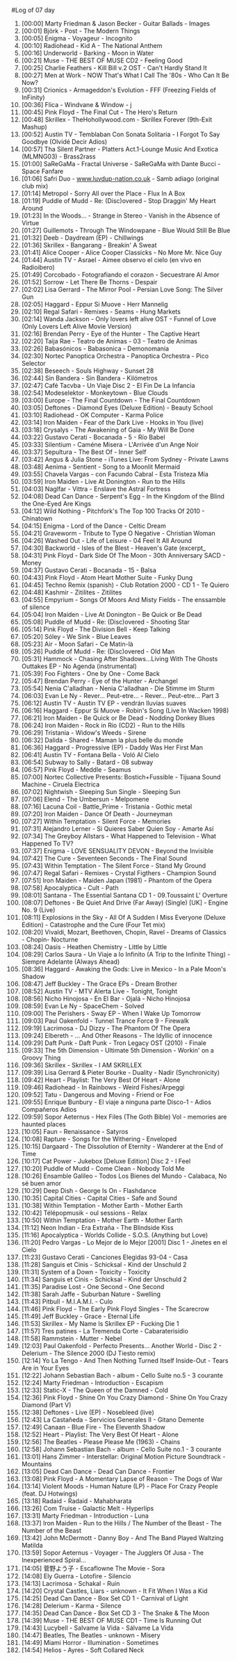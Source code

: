 #Log of 07 day

1. [00:00] Marty Friedman & Jason Becker - Guitar Ballads - Images
1. [00:01] Björk - Post - The Modern Things
1. [00:05] Enigma - Voyageur - Incognito
1. [00:10] Radiohead - Kid A - The National Anthem
1. [00:16] Underworld - Barking - Moon in Water
1. [00:21] Muse - THE BEST OF MUSE CD2 - Feeling Good
1. [00:25] Charlie Feathers - Kill Bill v.2 OST - Can't Hardly Stand It
1. [00:27] Men at Work - NOW That's What I Call The '80s - Who Can It Be Now?
1. [00:31] Crionics - Armageddon's Evolution - FFF (Freezing Fields of InFinity)
1. [00:36] Flica - Windvane & Window - j
1. [00:45] Pink Floyd - The Final Cut - The Hero's Return
1. [00:48] Skrillex - TheHohollywood.com - Skrillex Forever (9th-Exit Mashup)
1. [00:52] Austin TV - Temblaban Con Sonata Solitaria - I Forgot To Say Goodbye (Olvidé Decir Adios)
1. [00:57] Tha Silent Partner - Platters Act.1-Lounge Music And Exotica (MLMNG03) - Brass2rass
1. [01:00] SaReGaMa - Fractal Universe - SaReGaMa with Dante Bucci - Space Fanfare
1. [01:06] Safri Duo - www.luvdup-nation.co.uk - Samb adiago (original club mix)
1. [01:14] Metropol - Sorry All over the Place - Flux In A Box
1. [01:19] Puddle of Mudd - Re: (Disc)overed - Stop Draggin' My Heart Around
1. [01:23] In the Woods... - Strange in Stereo - Vanish in the Absence of Virtue
1. [01:27] Guillemots - Through The Windowpane - Blue Would Still Be Blue
1. [01:32] Deeb - Daydream (EP) - Chillwings
1. [01:36] Skrillex - Bangarang - Breakin' A Sweat
1. [01:41] Alice Cooper - Alice Cooper Classicks - No More Mr. Nice Guy
1. [01:44] Austin TV - Asrael - Aimee observo el cielo (en vivo en Radioibero)
1. [01:49] Corcobado - Fotografiando el corazon - Secuestrare Al Amor
1. [01:52] Sorrow - Let There Be Thorns - Despair
1. [02:02] Lisa Gerrard - The Mirror Pool - Persian Love Song: The Silver Gun
1. [02:05] Haggard - Eppur Si Muove - Herr Mannelig
1. [02:10] Regal Safari - Remixes - Seams - Hung Markets
1. [02:14] Wanda Jackson - Only lovers left alive OST - Funnel of Love (Only Lovers Left Alive Movie Version)
1. [02:16] Brendan Perry - Eye of the Hunter - The Captive Heart
1. [02:20] Taija Rae - Teatro de Animas - 03 - Teatro de Animas
1. [02:26] Babasónicos - Babasonica - Demonomanía
1. [02:30] Nortec Panoptica Orchestra - Panoptica Orchestra - Pico Selector
1. [02:38] Beseech - Souls Highway - Sunset 28
1. [02:44] Sin Bandera - Sin Bandera - Kilómetros
1. [02:47] Café Tacvba - Un Viaje Disc 2 - El Fin De La Infancia
1. [02:54] Modeselektor - Monkeytown - Blue Clouds
1. [03:00] Europe - The Final Countdown - The Final Countdown
1. [03:05] Deftones - Diamond Eyes (Deluxe Edition) - Beauty School
1. [03:10] Radiohead - OK Computer - Karma Police
1. [03:14] Iron Maiden - Fear of the Dark Live - Hooks in You (live)
1. [03:18] Crysalys - The Awakening of Gaia - My Will Be Done
1. [03:22] Gustavo Cerati - Bocanada - 5 - Río Babel
1. [03:33] Silentium - Caméne Misera - L'Arrivée d'un Ange Noir
1. [03:37] Sepultura - The Best Of - Inner Self
1. [03:42] Angus & Julia Stone - iTunes Live: From Sydney - Private Lawns
1. [03:48] Aenima - Sentient - Song to a Moonlit Mermaid
1. [03:55] Chavela Vargas - con Facundo Cabral - Esta Tristeza Mía
1. [03:59] Iron Maiden - Live At Donington - Run to the Hills
1. [04:03] Naglfar - Vittra - Enslave the Astral Fortress
1. [04:08] Dead Can Dance - Serpent's Egg - In the Kingdom of the Blind the One-Eyed Are Kings
1. [04:12] Wild Nothing - Pitchfork's The Top 100 Tracks Of 2010 - Chinatown
1. [04:15] Enigma - Lord of the Dance - Celtic Dream
1. [04:21] Graveworm - Tribute to Type O Negative - Christian Woman
1. [04:26] Washed Out - Life of Leisure - 04 Feel It All Around
1. [04:30] Backworld - Isles of the Blest - Heaven's Gate (excerpt_
1. [04:31] Pink Floyd - Dark Side Of The Moon - 30th Anniversary SACD - Money
1. [04:37] Gustavo Cerati - Bocanada - 15 - Balsa
1. [04:43] Pink Floyd - Atom Heart Mother Suite - Funky Dung
1. [04:45] Techno Remix (spanish) - Club Rotation 2000 - CD 1 - Te Quiero
1. [04:48] Kashmir - Zitilites - Zitilites
1. [04:55] Empyrium - Songs Of Moors And Misty Fields - The enssamble of silence
1. [05:04] Iron Maiden - Live At Donington - Be Quick or Be Dead
1. [05:08] Puddle of Mudd - Re: (Disc)overed - Shooting Star
1. [05:14] Pink Floyd - The Division Bell - Keep Talking
1. [05:20] Sóley - We Sink - Blue Leaves
1. [05:23] Air - Moon Safari - Ce Matin-là
1. [05:26] Puddle of Mudd - Re: (Disc)overed - Old Man
1. [05:31] Hammock - Chasing After Shadows...Living With The Ghosts Outtakes EP - No Agenda (instrumental)
1. [05:39] Foo Fighters - One by One - Come Back
1. [05:47] Brendan Perry - Eye of the Hunter - Archangel
1. [05:54] Nenia C'alladhan - Nenia C'alladhan - Die Stimme im Sturm
1. [06:03] Evan Le Ny - Rever... Peut-etre... - Rever... Peut-etre... Part 3
1. [06:12] Austin TV - Austin TV EP - vendrán lluvias suaves
1. [06:16] Haggard - Eppur Si Muove - Robin's Song (Live In Wacken 1998)
1. [06:21] Iron Maiden - Be Quick or Be Dead - Nodding Donkey Blues
1. [06:24] Iron Maiden - Rock in Rio (CD2) - Run to the Hills
1. [06:29] Tristania - Widow's Weeds - Sirene
1. [06:32] Dalida - Shared - Maman la plus belle du monde
1. [06:36] Haggard - Progressive (EP) - Daddy Was Her First Man
1. [06:41] Austin TV - Fontana Bella - Voló Al Cielo
1. [06:54] Subway to Sally - Batard - 08 subway
1. [06:57] Pink Floyd - Meddle - Seamus
1. [07:00] Nortec Collective Presents: Bostich+Fussible - Tijuana Sound Machine - Ciruela Electrica
1. [07:02] Nightwish - Sleeping Sun Single - Sleeping Sun
1. [07:06] Elend - The Umbersun - Melpomene
1. [07:16] Lacuna Coil - Battle_Prime - Tristania - Gothic metal
1. [07:20] Iron Maiden - Dance Of Death - Journeyman
1. [07:27] Within Temptation - Silent Force - Memories
1. [07:31] Alejandro Lerner - Si Quieres Saber Quien Soy - Amarte Así
1. [07:34] The Greyboy Allstars - What Happened to Television - What Happened To TV?
1. [07:37] Enigma - LOVE SENSUALITY DEVON - Beyond the Invisible
1. [07:42] The Cure - Seventeen Seconds - The Final Sound
1. [07:43] Within Temptation - The Silent Force - Stand My Ground
1. [07:47] Regal Safari - Remixes - Crystal Figthers - Champion Sound
1. [07:51] Iron Maiden - Maiden Japan (1981) - Phantom of the Opera
1. [07:58] Apocalyptica - Cult - Path
1. [08:01] Santana - The Essential Santana CD 1 - 09.Toussaint L' Overture
1. [08:07] Deftones - Be Quiet And Drive (Far Away) (Single) [UK] - Engine No. 9 (Live)
1. [08:11] Explosions in the Sky - All Of A Sudden I Miss Everyone (Deluxe Edition) - Catastrophe and the Cure (Four Tet mix)
1. [08:20] Vivaldi, Mozart, Beethoven, Chopin, Ravel - Dreams of Classics - Chopin- Nocturne
1. [08:24] Oasis - Heathen Chemistry - Little by Little
1. [08:29] Carlos Saura - Un Viaje a lo Infinito (A Trip to the Infinite Thing) - Siempre Adelante (Always Ahead)
1. [08:36] Haggard - Awaking the Gods: Live in Mexico - In a Pale Moon's Shadow
1. [08:47] Jeff Buckley - The Grace EPs - Dream Brother
1. [08:52] Austin TV - MTV Alerta Live - Tonight, Tonight
1. [08:56] Nicho Hinojosa - En El Bar - Ojalá - Nicho Hinojosa
1. [08:59] Evan Le Ny - SpaceChem - Solved
1. [09:00] The Perishers - Sway EP - When I Wake Up Tomorrow
1. [09:03] Paul Oakenfold - Tunnel Trance Force 9 - Firewalk
1. [09:19] Lacrimosa - DJ Dizzy - The Phantom Of The Opera
1. [09:24] Elbereth - ... And Other Reasons - The Idyllic of innocence
1. [09:29] Daft Punk - Daft Punk - Tron Legacy OST (2010) - Finale
1. [09:33] The 5th Dimension - Ultimate 5th Dimension - Workin' on a Groovy Thing
1. [09:36] Skrillex - Skrillex - I AM SKRILLEX
1. [09:39] Lisa Gerrard & Pieter Bourke - Duality - Nadir (Synchronicity)
1. [09:42] Heart - Playlist: The Very Best Of Heart - Alone
1. [09:46] Radiohead - In Rainbows - Weird Fishes/Arpeggi
1. [09:52] Tatu - Dangerous and Moving - Friend or Foe
1. [09:55] Enrique Bunbury - El viaje a ninguna parte Disco-1 - Adios Compañeros Adios
1. [09:59] Sopor Aeternus - Hex Files (The Goth Bible) Vol - memories are haunted places
1. [10:05] Faun - Renaissance - Satyros
1. [10:08] Rapture - Songs for the Withering - Enveloped
1. [10:15] Dargaard - The Dissolution of Eternity - Wanderer at the End of Time
1. [10:17] Cat Power - Jukebox [Deluxe Edition] Disc 2 - I Feel
1. [10:20] Puddle of Mudd - Come Clean - Nobody Told Me
1. [10:26] Ensamble Galileo - Todos Los Bienes del Mundo - Calabaca, No sé buen amor
1. [10:29] Deep Dish - George Is On - Flashdance
1. [10:35] Capital Cities - Capital Cities - Safe and Sound
1. [10:38] Within Temptation - Mother Earth - Mother Earth
1. [10:42] Télépopmusik - oul sessions - Relax
1. [10:50] Within Temptation - Mother Earth - Mother Earth
1. [11:12] Neon Indian - Era Extraña - The Blindside Kiss
1. [11:16] Apocalyptica - Worlds Collide - S.O.S. (Anything but Love)
1. [11:20] Pedro Vargas - Lo Mejor de lo Mejor [2001] Disc 1 - Jinetes en el Cielo
1. [11:23] Gustavo Cerati - Canciones Elegidas 93-04 - Casa
1. [11:28] Sanguis et Cinis - Schicksal - Kind der Unschuld 2
1. [11:31] System of a Down - Toxicity - Toxicity
1. [11:34] Sanguis et Cinis - Schicksal - Kind der Unschuld 2
1. [11:35] Paradise Lost - One Second - One Second
1. [11:38] Sarah Jaffe - Suburban Nature - Swelling
1. [11:43] Pitbull - M.I.A.M.I. - Culo
1. [11:46] Pink Floyd - The Early Pink Floyd Singles - The Scarecrow
1. [11:49] Jeff Buckley - Grace - Eternal Life
1. [11:53] Skrillex - My Name Is Skrillex EP - Fucking Die 1
1. [11:57] Tres patines - La Tremenda Corte - Cabaraterisidio
1. [11:58] Rammstein - Mutter - Nebel
1. [12:03] Paul Oakenfold - Perfecto Presents... Another World - Disc 2 - Delerium - The Silence 2000 (DJ Tiesto remix)
1. [12:14] Yo La Tengo - And Then Nothing Turned Itself Inside-Out - Tears Are in Your Eyes
1. [12:22] Johann Sebastian Bach - album - Cello Suite no.5 - 3 courante
1. [12:24] Marty Friedman - Introduction - Escapism
1. [12:33] Static-X - The Queen of the Damned - Cold
1. [12:36] Pink Floyd - Shine On You Crazy Diamond - Shine On You Crazy Diamond (Part V)
1. [12:38] Deftones - Live (EP) - Nosebleed (live)
1. [12:43] La Castañeda - Servicios Generales II - Gitano Demente
1. [12:49] Canaan - Blue Fire - The Eleventh Shadow
1. [12:52] Heart - Playlist: The Very Best Of Heart - Alone
1. [12:56] The Beatles - Please Please Me (1963) - Chains
1. [12:58] Johann Sebastian Bach - album - Cello Suite no.1 - 3 courante
1. [13:01] Hans Zimmer - Interstellar: Original Motion Picture Soundtrack - Mountains
1. [13:05] Dead Can Dance - Dead Can Dance - Frontier
1. [13:08] Pink Floyd - A Momentary Lapse of Reason - The Dogs of War
1. [13:14] Violent Moods - Human Nature (LP) - Place For Crazy People (feat. DJ Hotwings)
1. [13:18] Radaid - Radaid - Mahabharata
1. [13:26] Com Truise - Galactic Melt - Hyperlips
1. [13:31] Marty Friedman - Introduction - Luna
1. [13:37] Iron Maiden - Run to the Hills / The Number of the Beast - The Number of the Beast
1. [13:42] John McDermott - Danny Boy - And The Band Played Waltzing Matilda
1. [13:59] Sopor Aeternus - Voyager - The Jugglers Of Jusa - The Inexperienced Spiral...
1. [14:05] 菅野よう子 - Escaflowne The Movie - Sora
1. [14:08] Ely Guerra - Lotofire - Silencio
1. [14:13] Lacrimosa - Schakal - Ruin
1. [14:20] Crystal Castles, Liars - unknown - It Fit When I Was a Kid
1. [14:25] Dead Can Dance - Box Set CD 1 - Carnival of Light
1. [14:28] Delerium - Karma - Silence
1. [14:35] Dead Can Dance - Box Set CD 3 - The Snake & The Moon
1. [14:39] Muse - THE BEST OF MUSE CD1 - Time Is Running Out
1. [14:43] Lucybell - Salvame la Vida - Sálvame La Vida
1. [14:47] Beatles, The Beatles - unknown - Misery
1. [14:49] Miami Horror - Illumination - Sometimes
1. [14:54] Helios - Ayres - Soft Collared Neck
